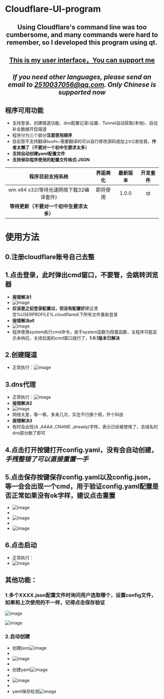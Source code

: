 # Cloudflare-UI-program
<div align=center>
  
  ## Using Cloudflare's command line was too cumbersome, and many commands were hard to remember, so I developed this program using qt.
  ## <a href="https://github.com/MeProm">This is my user interface，You can support me</a>
  ## *If you need other languages, please send an email to 2510037056@qq.com. Only Chinese is supported now*
</div>

## 程序可用功能

* 支持登录、创建隧道功能、dns配置记录/设置、Tunnel自动获取(本地)、自动补全数据开启隧道
* 程序分为三个部分**注意使用顺序**
* 目前暂不支持翻译bushi~需要翻译的可以自行修改源码或加上tr()发给我，**作者太懒了（不要对一个初中生要求太多）**
* **支持自动创建yaml配置文件**
* **支持保存程序使用的配置文件格式:JSON**

|        程序目前支持系统                              |        界面美化         |  最新版本  | 开发套件 |
|:--------------------------------------------------: | :-----------------: |:---------------:|:--------: |
|       win   x64 x32(等待光速网络下载32编译套件)                                        |      即将使用        |     1.0.0  |qt|
|      **等待更新（不要对一个初中生要求太多）**       |                     |  |  |

# 使用方法
## 0.注册cloudflare账号**自己去整**
## 1.点击登录，此时弹出cmd窗口，不要管，会跳转浏览器
* **报错解决1**
* ![image](https://github.com/MeProm/Cloudflare-UI-program/assets/105576804/20689524-c7b0-4840-bf21-aac6af6ea7e4)
* **应该是之前登录配置过，但没有配置好**建议清空%USERPROFILE%\.cloudflared\下所有文件重新登录
* **报错解决all**
* ![image](https://github.com/MeProm/Cloudflare-UI-program/assets/105576804/731261a7-4634-4369-ae16-e717b56b525f)
* 程序使用system执行cmd命令，由于system函数为阻塞函数，主程序可能显示未响应，关闭后面的cmd窗口就行了，**1.0.1版本已解决**
## 2.创建隧道
* 正常执行：![image](https://github.com/MeProm/Cloudflare-UI-program/assets/105576804/cd653441-f833-4786-bfd4-79bb932505ec)
## 3.dns代理
* 正常执行：![image](https://github.com/MeProm/Cloudflare-UI-program/assets/105576804/c2aff5e0-2a30-4b7d-9ce4-8f17c9797b33)
* **报错解决2**
* ![image](https://github.com/MeProm/Cloudflare-UI-program/assets/105576804/f0acaa54-d17a-49cf-b66e-86262f0c5f4a)
* 网络太差，等一等，多来几次，实在不行换个网，开个科技
* **报错解决3**
* 有时会出现(A ,AAAA ,CNAME ,already)字样，表示已经被使用了，去域名的dns部分删了即可
## 4.点击**打开**按键打开config.yaml，没有会自动创建，<em>手残整错了可以直接重置一手</em>
## 5.点击**保存**按键保存config.yaml以及config.json，等一会会出现一个cmd，用于验证config.yaml配置是否正常**如果没有ok字样，建议点击重置**
* ![image](https://github.com/MeProm/Cloudflare-UI-program/assets/105576804/503da5ef-03aa-41b8-8023-4b58d19b2643)
* 
* ![image](https://github.com/MeProm/Cloudflare-UI-program/assets/105576804/28f0bae5-b3ff-4e70-ad51-488524e90b3b)
* 
* ![image](https://github.com/MeProm/Cloudflare-UI-program/assets/105576804/f7617a5e-e326-45c9-9676-16c6d620d2b7)
## 6.点击启动
* 正常执行：
* ![image](https://github.com/MeProm/Cloudflare-UI-program/assets/105576804/aecafc3c-8890-4800-a37a-ba3be5edb701)
## 其他功能：
### 1.多个XXXX.json配置文件时询问用户选取哪个，设置config文件，如果和上次使用的不一样，记得点击保存验证
![image](https://github.com/MeProm/Cloudflare-UI-program/assets/105576804/a3f15d6f-710c-470f-8d7d-b67276e224c4)

![image](https://github.com/MeProm/Cloudflare-UI-program/assets/105576804/6cc0bc78-0437-4eaa-80e8-bf4cc8d18e13)
### 2.自动创建
* 创建json![image](https://github.com/MeProm/Cloudflare-UI-program/assets/105576804/42c11cab-82a7-4245-b116-07934d8a3608)
* 
* ![image](https://github.com/MeProm/Cloudflare-UI-program/assets/105576804/49ff9386-b7b0-4272-9eeb-faef191c6bdb)
* 
* 创建yaml![image](https://github.com/MeProm/Cloudflare-UI-program/assets/105576804/50146b9e-923f-4f02-8704-e01328d27180)
* 
* ![image](https://github.com/MeProm/Cloudflare-UI-program/assets/105576804/ebb8c814-8636-4686-8178-c39964e41f13)
* 
* yaml保存检测![image](https://github.com/MeProm/Cloudflare-UI-program/assets/105576804/6395c441-cd24-4f96-99e8-735683748f0d)








